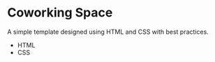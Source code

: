 # Coworking Space

A simple template designed using HTML and CSS with best practices. 

- HTML
- CSS
